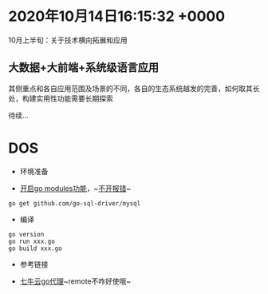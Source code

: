 # 2020年10月14日16:15:32 +0000
10月上半旬：关于技术横向拓展和应用

## 大数据+大前端+系统级语言应用
其侧重点和各自应用范围及场景的不同，各自的生态系统越发的完善，如何取其长处，构建实用性功能需要长期探索

待续...

# DOS
+ 环境准备
- [开启go modules功能](https://blog.csdn.net/Ambrose_Ren/article/details/109065319)，~[不开报错](https://ambroseren.github.io/test/Doc/Temp/0000.txt)~
```
go get github.com/go-sql-driver/mysql
```

+ 编译
```
go version
go run xxx.go
go build xxx.go
```

+ 参考链接
- [七牛云go代理](https://goproxy.cn/)~remote不咋好使哦~
